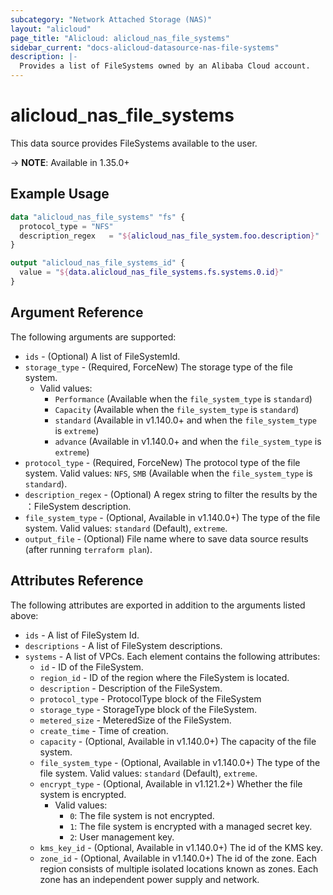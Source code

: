```yaml
---
subcategory: "Network Attached Storage (NAS)"
layout: "alicloud"
page_title: "Alicloud: alicloud_nas_file_systems"
sidebar_current: "docs-alicloud-datasource-nas-file-systems"
description: |-
  Provides a list of FileSystems owned by an Alibaba Cloud account.
---
```


# alicloud\_nas_file_systems

This data source provides FileSystems available to the user.

-> **NOTE**: Available in 1.35.0+

## Example Usage

```terraform
data "alicloud_nas_file_systems" "fs" {
  protocol_type = "NFS"
  description_regex   = "${alicloud_nas_file_system.foo.description}"
}

output "alicloud_nas_file_systems_id" {
  value = "${data.alicloud_nas_file_systems.fs.systems.0.id}"
}
```
## Argument Reference

The following arguments are supported:

* `ids` - (Optional) A list of FileSystemId.
* `storage_type` - (Required, ForceNew) The storage type of the file system.
  * Valid values:
    * `Performance` (Available when the `file_system_type` is `standard`)
    * `Capacity` (Available when the `file_system_type` is `standard`)
    * `standard` (Available in v1.140.0+ and when the `file_system_type` is `extreme`)
    * `advance` (Available in v1.140.0+ and when the `file_system_type` is `extreme`)
* `protocol_type` - (Required, ForceNew) The protocol type of the file system.
                                     Valid values:
                                           `NFS`,
                                           `SMB` (Available when the `file_system_type` is `standard`).
* `description_regex` - (Optional) A regex string to filter the results by the ：FileSystem description.
* `file_system_type` - (Optional, Available in v1.140.0+) The type of the file system.
                                      Valid values:
                                            `standard` (Default),
                                            `extreme`.
* `output_file` - (Optional) File name where to save data source results (after running `terraform plan`).

## Attributes Reference

The following attributes are exported in addition to the arguments listed above:

* `ids` - A list of FileSystem Id.
* `descriptions` - A list of FileSystem descriptions.
* `systems` - A list of VPCs. Each element contains the following attributes:
  * `id` - ID of the FileSystem.
  * `region_id` - ID of the region where the FileSystem is located.
  * `description` - Description of the FileSystem.
  * `protocol_type` - ProtocolType block of the FileSystem
  * `storage_type` - StorageType block of the FileSystem.
  * `metered_size` - MeteredSize of the FileSystem.
  * `create_time` - Time of creation.
  * `capacity` - (Optional, Available in v1.140.0+) The capacity of the file system.
  * `file_system_type` - (Optional, Available in v1.140.0+) The type of the file system.
                            Valid values:
                            `standard` (Default),
                            `extreme`.
  * `encrypt_type` - (Optional, Available in v1.121.2+) Whether the file system is encrypted. 
    * Valid values:
      * `0`: The file system is not encrypted.
      * `1`: The file system is encrypted with a managed secret key.
      * `2`: User management key.
  * `kms_key_id` - (Optional, Available in v1.140.0+) The id of the KMS key.
  * `zone_id` - (Optional, Available in v1.140.0+) The id of the zone. Each region consists of multiple isolated locations known as zones. Each zone has an independent power supply and network.
 